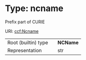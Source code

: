 
# Type: ncname


Prefix part of CURIE

URI: [ccf:Ncname](http://purl.org/ccf/Ncname)

|  |  |  |
| --- | --- | --- |
| Root (builtin) type | | **NCName** |
| Representation | | str |
